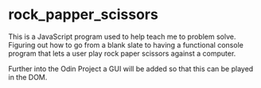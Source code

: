 # rock_papper_scissors

This is a JavaScript program used to help teach me to problem solve.  Figuring out how to go from a blank slate to having a functional console program that lets a user play rock paper scissors against a computer.

Further into the Odin Project a GUI will be added so that this can be played in the DOM.

